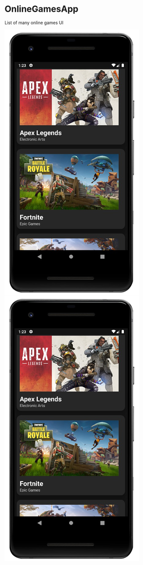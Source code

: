 # OnlineGamesApp
List of many online games
UI

![alt text](https://github.com/salvator627/OnlineGamesApp/blob/master/app/src/main/res/drawable/gh.png?raw=true) ![alt text](https://github.com/salvator627/OnlineGamesApp/blob/master/app/src/main/res/drawable/gh.png?raw=true)

